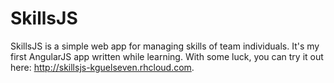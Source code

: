 # SkillsJS #
SkillsJS is a simple web app for managing skills of team individuals. It's my first AngularJS app written while learning. With some luck, you can try it out here: http://skillsjs-kguelseven.rhcloud.com.

